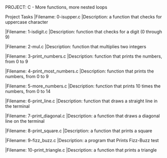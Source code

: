 PROJECT: C - More functions, more nested loops

Project Tasks 
|Filename: 0-isupper.c
|Description: a function that checks for uppercase character

|Filename: 1-isdigit.c
|Description: function that checks for a digit (0 through 9) 

|Filename: 2-mul.c
|Description: function that multiplies two integers

|Filename: 3-print_numbers.c
|Description: function that prints the numbers, from 0 to 9 

|Filename: 4-print_most_numbers.c
|Description: function that prints the numbers, from 0 to 9 

|Filename: 5-more_numbers.c
|Description: function that prints 10 times the numbers, from 0 to 14

|Filename: 6-print_line.c
|Description:  function that draws a straight line in the terminal

|Filename: 7-print_diagonal.c
|Description: a function that draws a diagonal line on the terminal

|Filename: 8-print_square.c
|Description: a function that prints a square

|Filename: 9-fizz_buzz.c
|Description: a program that Prints Fizz-Buzz test

|Filename: 10-print_triangle.c
|Description: a function that prints a triangle 
